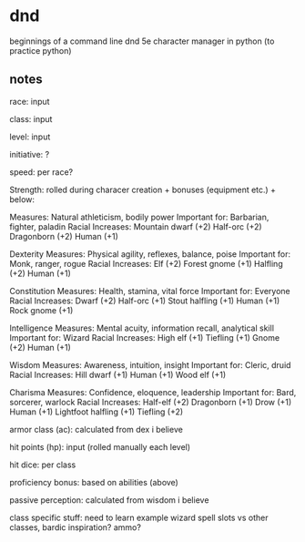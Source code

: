 # dnd
beginnings of a command line dnd 5e character manager in python (to practice python)


notes
-----
race: input

class: input

level: input

initiative: ?

speed: per race?

Strength: rolled during characer creation + bonuses (equipment etc.) + below:


Measures: Natural athleticism, bodily power
Important for: Barbarian, fighter, paladin
Racial Increases:
Mountain dwarf (+2) Half-orc (+2)
Dragonborn (+2) Human (+1)

Dexterity
Measures: Physical agility, reflexes, balance, poise
Important for: Monk, ranger, rogue
Racial Increases:
Elf (+2) Forest gnome (+1)
Halfling (+2) Human (+1)

Constitution
Measures: Health, stamina, vital force
Important for: Everyone
Racial Increases:
Dwarf (+2) Half-orc (+1)
Stout halfling (+1) Human (+1)
Rock gnome (+1)

Intelligence
Measures: Mental acuity, information recall, analytical skill
Important for: Wizard
Racial Increases:
High elf (+1) Tiefling (+1)
Gnome (+2) Human (+1)

Wisdom
Measures: Awareness, intuition, insight
Important for: Cleric, druid
Racial Increases:
Hill dwarf (+1) Human (+1)
Wood elf (+1)

Charisma
Measures: Confidence, eloquence, leadership
Important for: Bard, sorcerer, warlock
Racial Increases:
Half-elf (+2) Dragonborn (+1)
Drow (+1) Human (+1)
Lightfoot halfling (+1) Tiefling (+2)

armor class (ac): calculated from dex i believe

hit points (hp): input (rolled manually each level)

hit dice: per class

proficiency bonus: based on abilities (above)

passive perception: calculated from wisdom i believe



class specific stuff: need to learn
example wizard spell slots vs other classes, bardic inspiration? ammo?

